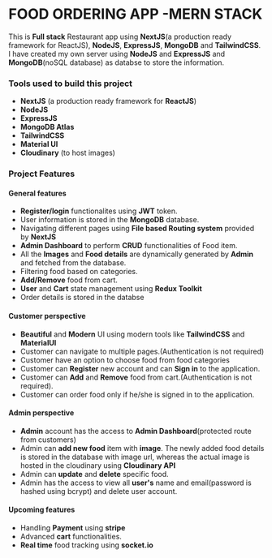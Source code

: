 # **FOOD ORDERING APP -MERN STACK**
This is **Full stack** Restaurant app using **NextJS**(a production ready framework for ReactJS), **NodeJS**, **ExpressJS**, **MongoDB** and **TailwindCSS**.
I have created my own server using **NodeJS** and **ExpressJS** and **MongoDB**(noSQL database) as databse to store the information.

### Tools used to build this project
- **NextJS** (a production ready framework for **ReactJS**)
- **NodeJS**
- **ExpressJS**
- **MongoDB Atlas**
- **TailwindCSS**
- **Material UI**
- **Cloudinary** (to host images)

### Project Features
#### General features
- **Register/login** functionalites using **JWT** token.
- User information is stored in the **MongoDB** database.
- Navigating different pages using **File based Routing system** provided by **NextJS**
- **Admin Dashboard** to perform **CRUD** functionalities of Food item.
- All the **Images** and **Food details** are dynamically generated by **Admin** and fetched from the database.
- Filtering food based on categories.
- **Add/Remove** food from cart.
- **User** and **Cart** state management using **Redux Toolkit**
- Order details is stored in the databse


#### Customer perspective
-  **Beautiful** and **Modern** UI using modern tools like  **TailwindCSS** and **MaterialUI**
- Customer can navigate to multiple pages.(Authentication is not required) 
- Customer have an option to choose food from food categories
- Customer can **Register** new account and can **Sign in** to the application.
- Customer can **Add** and **Remove** food from cart.(Authentication is not required).
- Customer can order food only if he/she is signed in to the application.

#### Admin perspective
-  **Admin** account has the access to **Admin Dashboard**(protected route from customers)
- Admin can **add new food** item with **image**. The newly added food details is stored in the database with image url, whereas the actual image is hosted in the cloudinary using **Cloudinary API**
- Admin can **update**  and **delete** specific food.
- Admin has the access to  view all **user's** name and email(password is hashed using bcrypt) and delete user account.

#### Upcoming features
- Handling **Payment** using **stripe**
- Advanced **cart** functionalities.
- **Real time** food tracking using **socket.io**



